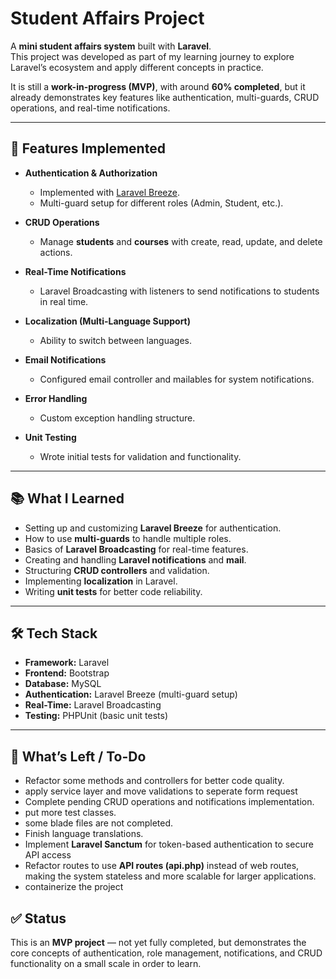 # Student Affairs Project

A **mini student affairs system** built with **Laravel**.  
This project was developed as part of my learning journey to explore Laravel’s ecosystem and apply different concepts in practice.  

It is still a **work-in-progress (MVP)**, with around **60% completed**, but it already demonstrates key features like authentication, multi-guards, CRUD operations, and real-time notifications.

---

## 🚀 Features Implemented

- **Authentication & Authorization**
  - Implemented with [Laravel Breeze](https://laravel.com/docs/starter-kits#breeze).
  - Multi-guard setup for different roles (Admin, Student, etc.).

- **CRUD Operations**
  - Manage **students** and **courses** with create, read, update, and delete actions.

- **Real-Time Notifications**
  - Laravel Broadcasting with listeners to send notifications to students in real time.

- **Localization (Multi-Language Support)**
  - Ability to switch between languages.

- **Email Notifications**
  - Configured email controller and mailables for system notifications.

- **Error Handling**
  - Custom exception handling structure.

- **Unit Testing**
  - Wrote initial tests for validation and functionality.

---

## 📚 What I Learned

- Setting up and customizing **Laravel Breeze** for authentication.
- How to use **multi-guards** to handle multiple roles.
- Basics of **Laravel Broadcasting** for real-time features.
- Creating and handling **Laravel notifications** and **mail**.
- Structuring **CRUD controllers** and validation.
- Implementing **localization** in Laravel.
- Writing **unit tests** for better code reliability.

---

## 🛠 Tech Stack

- **Framework:** Laravel  
- **Frontend:** Bootstrap  
- **Database:** MySQL  
- **Authentication:** Laravel Breeze (multi-guard setup)  
- **Real-Time:** Laravel Broadcasting  
- **Testing:** PHPUnit (basic unit tests)  

---

## 📌 What’s Left / To-Do

- Refactor some methods and controllers for better code quality.
- apply service layer and move validations to seperate form request
- Complete pending CRUD operations and notifications implementation.
- put more test classes.  
- some blade files are not completed.  
- Finish language translations.  
- Implement **Laravel Sanctum** for token-based authentication to secure API access
- Refactor routes to use **API routes (api.php)** instead of web routes, making the system stateless and more scalable for larger applications.
- containerize the project

## ✅ Status

This is an **MVP project** — not yet fully completed, but demonstrates the core concepts of authentication, role management, notifications, and CRUD functionality on a small scale in order to learn.
